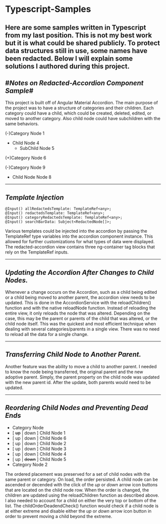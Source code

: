 # Typescript-Samples
Here are some samples written in Typescript from my last position. This is not my best work but it is what could be shared publicly. To protect data structures still in use, some names have been redacted. Below I will explain some solutions I authored during this project.
------------------------------------------------
#*Notes on Redacted-Accordion Component Sample*#
------------------------------------------------
This project is built off of Angular Material Accordion. The main purpose of the project was to have a structure of categories and their children. Each category could have 
a child, which could be created, deleted, edited, or moved to another category. Also child node could have subchildren with the same behaviors.

(-)Category Node 1
  - Child Node 4
    - SubChild Node 5

(+)Category Node 6

(-)Category Node 9
  - Child Node Node 8

--------------------
*Template Injection*
--------------------
  ```
  @Input() allRedactedsTemplate: TemplateRef<any>;
  @Input() redactedsTemplate: TemplateRef<any>;
  @Input() categoryRedactedsTemplate: TemplateRef<any>;
  @Input() searchBarData: Subject<RedactedNode[]>;
  ```

Various templates could be injected into the accordion by passing the TemplateRef type variables into the accordion component instance. This allowed for further customizations 
for what types of data were displayed. The redacted-accordion view contains three ng-container tag blocks that rely on the TemplateRef inputs. 

------------------------------------------------------
*Updating the Accordion After Changes to Child Nodes.*
------------------------------------------------------
Whenever a change occurs on the Accordion, such as a child being edited or a child being moved to another parent, the accordion view needs to be updated. This is done in the 
AccordionService with the reloadChildren() function and with the native reloadNode function. Instead of reloading the entire view, it only reloads the node that was altered. 
Depending on the case, this may be the parent or parents of the child that was altered, or the child node itself. This was the quickest and most efficient technique when 
dealing with several categories/parents in a single view. There was no need to reload all the data for a single change.


------------------------------------------------------
*Transferring Child Node to Another Parent.*
------------------------------------------------------
Another feature was the ability to move a child to another parent. I needed to know the node being transferred, the original parent and the new adoptive parent. Simply, the parent property on the child node was updated with the new parent id. After the update, both parents would need to be updated.

------------------------------------------------------
*Reordering Child Nodes and Preventing Dead Ends*
------------------------------------------------------

- Category Node
 - [ ~~up~~ | down ] Child Node 1
 - [ up | down ] Child Node 6
 - [ up | down ] Child Node 2
 - [ up | down ] Child Node 3
 - [ up | down ] Child Node 4
 - [ up | ~~down~~ ] Child Node 5
- Category Node 2

The ordered placement was preserved for a set of child nodes with the same parent or category. On load, the order persisted. A child node can be ascended or decended with the click of the *up* or *down* arrow icon buttons that are located on the child node row. When the order is changed, the children are updated using the reloadChildren function as described above. I also needed to account for a child on either the very top or bottom of the list. The childOrderDeadendCheck() function would check if a child node is at either extreme and disable either the *up* or *down* arrow icon button in order to prevent moving a child beyond the extreme.

